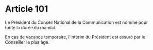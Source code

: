 # Article 101

Le Président du Conseil National de la Communication est nommé pour toute la durée du mandat. 

En cas de vacance temporaire, l'intérim du Président est assuré par le Conseiller le plus âgé.